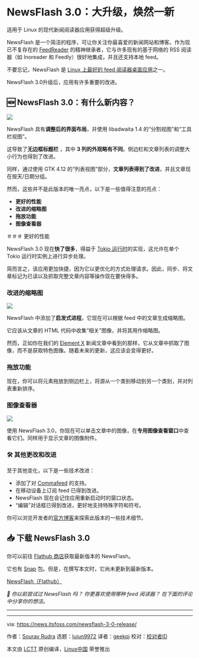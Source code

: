 [#]: subject: "NewsFlash 3.0: The Big Upgrade Gets a New Look and Features"
[#]: via: "https://news.itsfoss.com/newsflash-3-0-release/"
[#]: author: "Sourav Rudra https://news.itsfoss.com/author/sourav/"
[#]: collector: "lujun9972/lctt-scripts-1693450080"
[#]: translator: "geekpi"
[#]: reviewer: " "
[#]: publisher: " "
[#]: url: " "

NewsFlash 3.0：大升级，焕然一新
======
适用于 Linux 的现代新闻阅读器应用获得超级升级。

NewsFlash 是一个简洁的程序，可让你关注你最喜爱的新闻网站和博客。作为现已不复存在的 [FeedReader][1] 的精神继承者，它与许多现有的基于网络的 RSS 阅读器（如 Inoreader 和 Feedly）很好地集成，并且还支持本地 feed。

不要忘记，NewsFlash 是 [Linux 上最好的 feed 阅读器桌面应用][2]之一。

NewsFlash 3.0升级后，应用有许多重要的改进。

## 🆕 NewsFlash 3.0：有什么新内容？

![][3]

NewsFlash 具有**调整后的界面布局**，并使用 libadwaita 1.4 的“分割视图”和“工具栏视图”。

这导致了**无边框标题栏** ，其中 **3 列的外观略有不同**。侧边栏和文章列表的调整大小行为也得到了改进。

同样，通过使用 GTK 4.12 的“列表视图”部分，**文章列表得到了改进**，并且文章现在按天/日期分组。

然而，这些并不是此版本的唯一亮点，以下是一些值得注意的亮点：

   * **更好的性能**
   * **改进的缩略图**
   * **拖放功能**
   * **图像查看器**



＃＃＃ 更好的性能

NewsFlash 3.0 现在**快了很多**，得益于 [Tokio 运行时][4]的实现，这允许在单个 Tokio 运行时实例上进行异步处理。

简而言之，该应用更加快捷，因为它以更优化的方式处理请求。因此，同步、将文章标记为已读以及抓取完整文章内容等操作现在要快得多。

### 改进的缩略图

![][5]

NewsFlash 中添加了**启发式进程**，它现在可以根据 feed 中的文章生成缩略图。

它应该从文章的 HTML 代码中收集“相关”图像，并将其用作缩略图。

然而，正如你在我们的 [Element X][6] 新闻文章中看到的那样，它从文章中抓取了图像，而不是获取特色图像。随着未来的更新，这应该会变得更好。

### 拖放功能

现在，你可以将元素拖放到侧边栏上，将源从一个类别移动到另一个类别，并对列表重新排序。

### 图像查看器

![][8]

使用 NewsFlash 3.0，你现在可以单击文章中的图像，在**专用图像查看窗口**中查看它们。同样用于显示文章的图像附件。

### 🛠️ 其他更改和改进

至于其他变化，以下是一些技术改进：

   * 添加了对 [Commafeed][9] 的支持。
   * 在移动设备上订阅 feed 已得到改进。
   * NewsFlash 现在会记住应用重新启动时的窗口状态。
   * “编辑”对话框已得到改进，更好地支持特殊字符和符号。



你可以浏览开发者的[官方博客][10]来探索此版本的一些技术细节。

## 📥 下载 NewsFlash 3.0

你可以前往 [Flathub 商店][11]获取最新版本的 NewsFlash。

它也有 [Snap][12] 包。但是，在撰写本文时，它尚未更新到最新版本。

[NewsFlash（Flathub）][11]

_💬 你以前尝试过 NewsFlash 吗？ 你更喜欢使用哪种 feed 阅读器？ 在下面的评论中分享你的想法。_

* * *

--------------------------------------------------------------------------------

via: https://news.itsfoss.com/newsflash-3-0-release/

作者：[Sourav Rudra][a]
选题：[lujun9972][b]
译者：[geekpi](https://github.com/geekpi)
校对：[校对者ID](https://github.com/校对者ID)

本文由 [LCTT](https://github.com/LCTT/TranslateProject) 原创编译，[Linux中国](https://linux.cn/) 荣誉推出

[a]: https://news.itsfoss.com/author/sourav/
[b]: https://github.com/lujun9972
[1]: https://github.com/jangernert/FeedReader
[2]: https://itsfoss.com/feed-reader-apps-linux/
[3]: https://news.itsfoss.com/content/images/2023/09/NewsFlash_3.0_1.jpg
[4]: https://tokio.rs/tokio/tutorial
[5]: https://news.itsfoss.com/content/images/2023/09/NewsFlash_3.0_2.jpg
[6]: https://news.itsfoss.com/element-x-matrix-2/
[8]: https://news.itsfoss.com/content/images/2023/09/NewsFlash_3.0_3.jpg
[9]: https://www.commafeed.com/
[10]: https://blogs.gnome.org/jangernert/2023/09/22/newsflash-3-0/
[11]: https://flathub.org/apps/io.gitlab.news_flash.NewsFlash
[12]: https://snapcraft.io/newsflash
